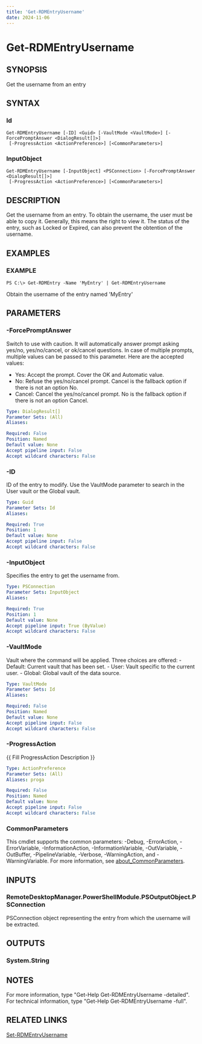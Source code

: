 ```yaml
---
title: 'Get-RDMEntryUsername'
date: 2024-11-06
---
```



# Get-RDMEntryUsername

## SYNOPSIS
Get the username from an entry

## SYNTAX

### Id
```
Get-RDMEntryUsername [-ID] <Guid> [-VaultMode <VaultMode>] [-ForcePromptAnswer <DialogResult[]>]
 [-ProgressAction <ActionPreference>] [<CommonParameters>]
```

### InputObject
```
Get-RDMEntryUsername [-InputObject] <PSConnection> [-ForcePromptAnswer <DialogResult[]>]
 [-ProgressAction <ActionPreference>] [<CommonParameters>]
```

## DESCRIPTION
Get the username from an entry.
    To obtain the username, the user must be able to copy it.
Generally, this means the right to view it.
The status of the entry, such as Locked or Expired, can also prevent the obtention of the username.

## EXAMPLES

### EXAMPLE
```
PS C:\> Get-RDMEntry -Name 'MyEntry' | Get-RDMEntryUsername
```

Obtain the username of the entry named 'MyEntry'

## PARAMETERS

### -ForcePromptAnswer
Switch to use with caution.
It will automatically answer prompt asking yes/no, yes/no/cancel, or ok/cancel questions.
In case of multiple prompts, multiple values can be passed to this parameter.
Here are the accepted values:
- Yes: Accept the prompt.
Cover the OK and Automatic value.
- No: Refuse the yes/no/cancel prompt.
Cancel is the fallback option if there is not an option No.
- Cancel: Cancel the yes/no/cancel prompt.
No is the fallback option if there is not an option Cancel.

```yaml
Type: DialogResult[]
Parameter Sets: (All)
Aliases:

Required: False
Position: Named
Default value: None
Accept pipeline input: False
Accept wildcard characters: False
```

### -ID
ID of the entry to modify.
Use the VaultMode parameter to search in the User vault or the Global vault.

```yaml
Type: Guid
Parameter Sets: Id
Aliases:

Required: True
Position: 1
Default value: None
Accept pipeline input: False
Accept wildcard characters: False
```

### -InputObject
Specifies the entry to get the username from.

```yaml
Type: PSConnection
Parameter Sets: InputObject
Aliases:

Required: True
Position: 1
Default value: None
Accept pipeline input: True (ByValue)
Accept wildcard characters: False
```

### -VaultMode
Vault where the command will be applied.
Three choices are offered:
        - Default: Current vault that has been set.
        - User: Vault specific to the current user.
        - Global: Global vault of the data source.

```yaml
Type: VaultMode
Parameter Sets: Id
Aliases:

Required: False
Position: Named
Default value: None
Accept pipeline input: False
Accept wildcard characters: False
```

### -ProgressAction
{{ Fill ProgressAction Description }}

```yaml
Type: ActionPreference
Parameter Sets: (All)
Aliases: proga

Required: False
Position: Named
Default value: None
Accept pipeline input: False
Accept wildcard characters: False
```

### CommonParameters
This cmdlet supports the common parameters: -Debug, -ErrorAction, -ErrorVariable, -InformationAction, -InformationVariable, -OutVariable, -OutBuffer, -PipelineVariable, -Verbose, -WarningAction, and -WarningVariable. For more information, see [about_CommonParameters](http://go.microsoft.com/fwlink/?LinkID=113216).

## INPUTS

### RemoteDesktopManager.PowerShellModule.PSOutputObject.PSConnection
PSConnection object representing the entry from which the username will be extracted.

## OUTPUTS

### System.String
## NOTES
For more information, type "Get-Help Get-RDMEntryUsername -detailed".
For technical information, type "Get-Help Get-RDMEntryUsername -full".

## RELATED LINKS

[Set-RDMEntryUsername](http://127.0.0.1:1111/docs/Set-RDMEntryUsername/)

